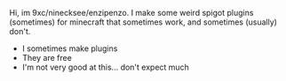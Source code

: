 Hi, im 9xc/ninecksee/enzipenzo. I make some weird spigot plugins (sometimes) for minecraft that sometimes work, and sometimes (usually) don't.
- I sometimes make plugins
- They are free
- I'm not very good at this... don't expect much
